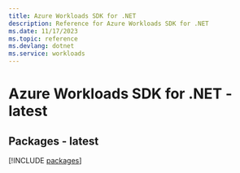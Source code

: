 ```yaml
---
title: Azure Workloads SDK for .NET
description: Reference for Azure Workloads SDK for .NET
ms.date: 11/17/2023
ms.topic: reference
ms.devlang: dotnet
ms.service: workloads
---
```

# Azure Workloads SDK for .NET - latest
## Packages - latest
[!INCLUDE [packages](workloads-index.md)]